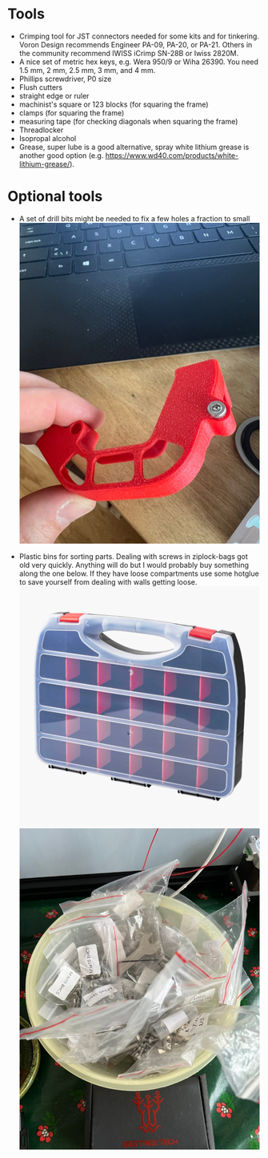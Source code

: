 # Tools

* Crimping tool for JST connectors needed for some kits and for tinkering. Voron Design recommends Engineer
PA-09, PA-20, or PA-21.  Others in the community recommend IWISS iCrimp
SN-28B or Iwiss 2820M.
* A nice set of metric hex keys, e.g. Wera 950/9 or Wiha 26390.  You need 1.5 mm, 2 mm, 2.5 mm, 3 mm, and 4 mm.
* Phillips screwdriver, P0 size
* Flush cutters
* straight edge or ruler
* machinist's square or 123 blocks (for squaring the frame)
* clamps (for squaring the frame)
* measuring tape (for checking diagonals when squaring the frame)
* Threadlocker
* Isopropal alcohol
* Grease, super lube is a good alternative, spray white lithium grease is another good option (e.g. <https://www.wd40.com/products/white-lithium-grease/>).


# Optional tools

* A set of drill bits might be needed to fix a few holes a fraction to small
  ![](/images/tolarance_too_small.jpeg)

* Plastic bins for sorting parts. Dealing with screws in ziplock-bags got
old very quickly. Anything will do but I would probably buy something
along the one below. If they have loose compartments use some hotglue
to save yourself from dealing with walls getting loose.
![](/images/sortment_box.jpg)
![](/images/screws_in_bags.jpeg)
